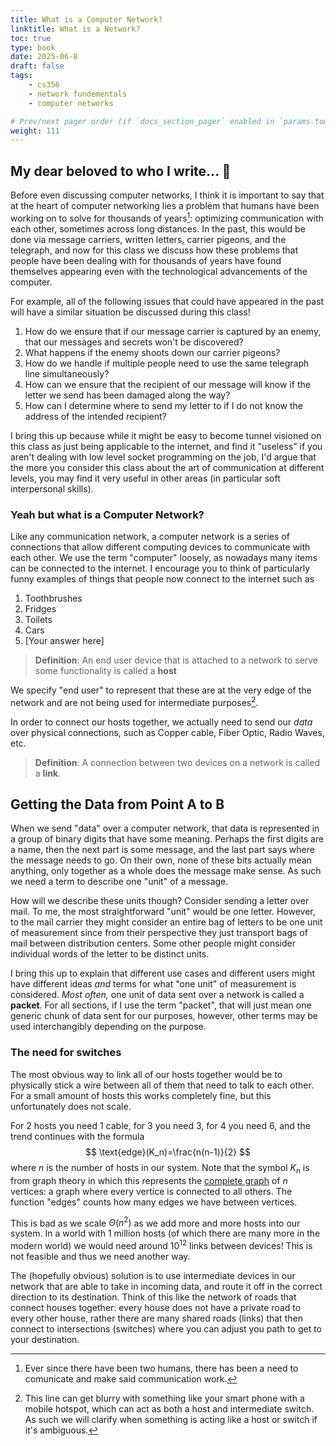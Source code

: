 ```yaml
---
title: What is a Computer Network?
linktitle: What is a Network?
toc: true
type: book
date: 2025-06-8
draft: false
tags:
    - cs356
    - network fundementals
    - computer networks

# Prev/next pager order (if `docs_section_pager` enabled in `params.toml`)
weight: 111
---
```


## My dear beloved to who I write... 💌

Before even discussing computer networks, I think it is important to say that at the heart of computer networking lies a problem that humans have been working on to solve for thousands of years[^1]: optimizing communication with each other, sometimes across long distances. In the past, this would be done via message carriers, written letters, carrier pigeons, and the telegraph, and now for this class we discuss how these problems that people have been dealing with for thousands of years have found themselves appearing even with the technological advancements of the computer.

For example, all of the following issues that could have appeared in the past will have a similar situation be discussed during this class!

1. How do we ensure that if our message carrier is captured by an enemy, that our messages and secrets won't be discovered?
2. What happens if the enemy shoots down our carrier pigeons? 
3. How do we handle if multiple people need to use the same telegraph line simultaneously? 
4. How can we ensure that the recipient of our message will know if the letter we send has been damaged along the way? 
5. How can I determine where to send my letter to if I do not know the address of the intended recipient?

I bring this up because while it might be easy to become tunnel visioned on this class as just being applicable to the internet, and find it "useless" if you aren't dealing with low level socket programming on the job, I'd argue that the more you consider this class about the art of communication at different levels, you may find it very useful in other areas (in particular soft interpersonal skills).

### Yeah but what is a Computer Network?

Like any communication network, a computer network is a series of connections that allow different computing devices to communicate with each other. We use the term "computer" loosely, as nowadays many items can be connected to the internet. I encourage you to think of particularly funny examples of things that people now connect to the internet such as

1. Toothbrushes
2. Fridges
3. Toilets
4. Cars
5. [Your answer here]

> **Definition**: An end user device that is attached to a network to serve some functionality is called a **host**

We specify "end user" to represent that these are at the very edge of the network and are not being used for intermediate purposes[^2].

In order to connect our hosts together, we actually need to send our *data* over physical connections, such as Copper cable, Fiber Optic, Radio Waves, etc.

> **Definition**: A connection between two devices on a network is called a **link**.

## Getting the Data from Point A to B

When we send "data" over a computer network, that data is represented in a group of binary digits that have some meaning. Perhaps the first digits are a name, then the next part is some message, and the last part says where the message needs to go. On their own, none of these bits actually mean anything, only together as a whole does the message make sense. As such we need a term to describe one "unit" of a message. 

How will we describe these units though? Consider sending a letter over mail. To me, the most straightforward "unit" would be one letter. However, to the mail carrier they might consider an entire bag of letters to be one unit of measurement since from their perspective they just transport bags of mail between distribution centers. Some other people might consider individual words of the letter to be distinct units. 

I bring this up to explain that different use cases and different users might have different ideas *and* terms for what "one unit" of measurement is considered. *Most often,* one unit of data sent over a network is called a **packet**. For all sections, if I use the term "packet", that will just mean one generic chunk of data sent for our purposes, however, other terms may be used interchangibly depending on the purpose.

### The need for switches

The most obvious way to link all of our hosts together would be to physically stick a wire between all of them that need to talk to each other. For a small amount of hosts this works completely fine, but this unfortunately does not scale. 

For $2$ hosts you need $1$ cable, for $3$ you need $3$, for $4$ you need $6$, and the trend continues with the formula
$$
\text{edge}(K_n)=\frac{n(n-1)}{2}
$$
where $n$ is the number of hosts in our system. Note that the symbol $K_n$ is from graph theory in which this represents the [complete graph](https://mathworld.wolfram.com/CompleteGraph.html) of $n$ vertices: a graph where every vertice is connected to all others. The function "edges" counts how many edges we have between vertices. 

This is bad as we scale $\Theta(n^2)$ as we add more and more hosts into our system. In a world with $1$ million hosts (of which there are many more in the modern world) we would need around $10^{12}$ links between devices! This is not feasible and thus we need another way. 

The (hopefully obvious) solution is to use intermediate devices in our network that are able to take in incoming data, and route it off in the correct direction to its destination. Think of this like the network of roads that connect houses together: every house does not have a private road to every other house, rather there are many shared roads (links) that then connect to intersections (switches) where you can adjust you path to get to your destination.

[^1]: Ever since there have been two humans, there has been a need to comunicate and make said communication work. 
[^2]: This line can get blurry with something like your smart phone with a mobile hotspot, which can act as both a host and intermediate switch. As such we will clarify when something is acting like a host or switch if it's ambiguous. 